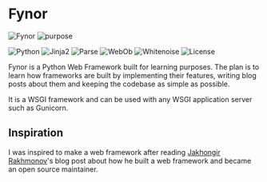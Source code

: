 # Fynor


![Fynor](https://img.shields.io/badge/fynor-0.1.2-green)
![purpose](https://img.shields.io/badge/purpose-learning-green.svg)

![Python](https://img.shields.io/badge/python-3.9%2B-blue)
![Jinja2](https://img.shields.io/badge/Jinja2-3.1.6-orange)
![Parse](https://img.shields.io/badge/parse-1.20.2-red)
![WebOb](https://img.shields.io/badge/WebOb-1.8.9-yellow)
![Whitenoise](https://img.shields.io/badge/whitenoise-6.11.0-lightgrey)
![License](https://img.shields.io/badge/license-MIT-brightgreen)

Fynor is a Python Web Framework built for learning purposes. The plan is to learn how frameworks are built by
implementing their features, writing blog posts about them and keeping the codebase as simple as possible.

It is a WSGI framework and can be used with any WSGI application server such as Gunicorn.

## Inspiration

I was inspired to make a web framework after reading [Jakhongir Rakhmonov](https://t.me/jakhonrakhmonov)'s blog post
about how he built a web framework and became an open source maintainer.
